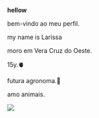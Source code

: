 **hellow**

bem-vindo ao meu perfil.

my name is Larissa

moro em Vera Cruz do Oeste.

15y.🫀

futura agronoma.🤠

amo animais.

![](https://media.tenor.com/WWaMJCNAg6gAAAAM/reindeer-peak.gif)




